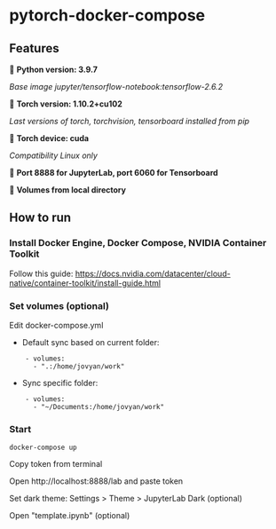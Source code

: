 # pytorch-docker-compose
## Features
:flashlight: **Python version:	 3.9.7**

*Base image jupyter/tensorflow-notebook:tensorflow-2.6.2*

:flashlight: **Torch version:	 1.10.2+cu102**

*Last versions of torch, torchvision, tensorboard installed from pip*

:flashlight: **Torch device:	 cuda**

*Compatibility Linux only*

:flashlight: **Port 8888 for JupyterLab, port 6060 for Tensorboard**

:flashlight: **Volumes from local directory**


## How to run
### Install Docker Engine, Docker Compose, NVIDIA Container Toolkit
Follow this guide: https://docs.nvidia.com/datacenter/cloud-native/container-toolkit/install-guide.html

### Set volumes (optional)
Edit docker-compose.yml

- Default sync based on current folder:
```
    - volumes:
      - ".:/home/jovyan/work"
```
- Sync specific folder:
```
    - volumes:
      - "~/Documents:/home/jovyan/work"
```
### Start
```
docker-compose up
```
Copy token from terminal

Open http://localhost:8888/lab and paste token

Set dark theme: Settings > Theme > JupyterLab Dark (optional)

Open "template.ipynb" (optional)
